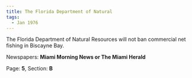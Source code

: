 ```yaml
---  
title: The Florida Department of Natural  
tags:  
  - Jan 1976  
---  
```

  
The Florida Department of Natural Resources will not ban commercial net fishing in Biscayne Bay.  
  
Newspapers: **Miami Morning News or The Miami Herald**  
  
Page: **5**, Section: **B** 
